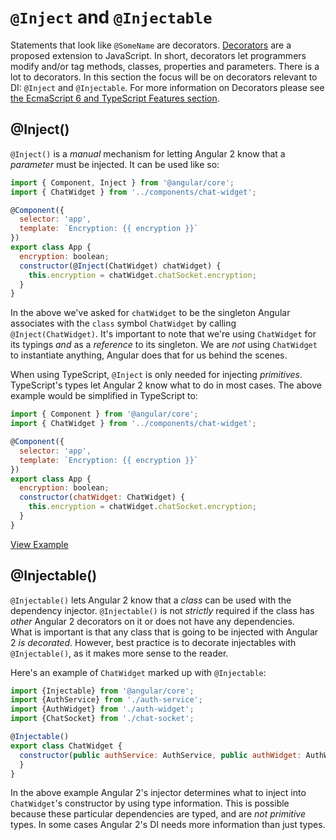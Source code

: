 # `@Inject` and `@Injectable`

Statements that look like `@SomeName` are decorators.  [Decorators][decorators]
are a proposed extension to JavaScript.  In short, decorators let programmers
modify and/or tag methods, classes, properties and parameters.  There is a lot
to decorators. In this section the focus will be on decorators relevant to DI:
`@Inject` and `@Injectable`.  For more information on Decorators
please see [the EcmaScript 6 and TypeScript Features section](../../features/README.md).

## @Inject()

`@Inject()` is a _manual_ mechanism for letting Angular 2 know that a
_parameter_ must be injected.  It can be used like so:

```js
import { Component, Inject } from '@angular/core';
import { ChatWidget } from '../components/chat-widget';

@Component({
  selector: 'app',
  template: `Encryption: {{ encryption }}`
})
export class App {
  encryption: boolean;
  constructor(@Inject(ChatWidget) chatWidget) {
    this.encryption = chatWidget.chatSocket.encryption;
  }
}
```

In the above we've asked for `chatWidget` to be the singleton Angular associates with
the `class` symbol `ChatWidget` by calling `@Inject(ChatWidget)`.  It's important
to note that we're using `ChatWidget` for its typings _and_ as a _reference_ to
its singleton. We are _not_ using `ChatWidget` to instantiate anything, Angular
does that for us behind the scenes.

When using TypeScript, `@Inject` is only needed for injecting _primitives_.
TypeScript's types let Angular 2 know what to do in most cases.  The above
example would be simplified in TypeScript to:

```js
import { Component } from '@angular/core';
import { ChatWidget } from '../components/chat-widget';

@Component({
  selector: 'app',
  template: `Encryption: {{ encryption }}`
})
export class App {
  encryption: boolean;
  constructor(chatWidget: ChatWidget) {
    this.encryption = chatWidget.chatSocket.encryption;
  }
}
```
[View Example](https://plnkr.co/edit/xLQ0btl5t79jLqOqobFm?p=preview)


## @Injectable()

`@Injectable()` lets Angular 2 know that a _class_ can be used with the
dependency injector.  `@Injectable()` is not _strictly_ required if the class
has _other_ Angular 2 decorators on it or does not have any dependencies.  
What is important is that any class that is going to be injected with Angular 2
_is decorated_.  However, best practice is to decorate injectables with
`@Injectable()`, as it makes more sense to the reader.

Here's an example of `ChatWidget` marked up with `@Injectable`:

```js
import {Injectable} from '@angular/core';
import {AuthService} from './auth-service';
import {AuthWidget} from './auth-widget';
import {ChatSocket} from './chat-socket';

@Injectable()
export class ChatWidget {
  constructor(public authService: AuthService, public authWidget: AuthWidget, public chatSocket: ChatSocket) {
  }
}

```

In the above example Angular 2's injector determines what to inject into
`ChatWidget`'s constructor by using type information.  This is possible because
these particular dependencies are typed, and are _not primitive_ types.
In some cases Angular 2's DI needs more information than just types.


[decorators]: http://blog.wolksoftware.com/decorators-reflection-javascript-typescript "ES Decorators Explained"
